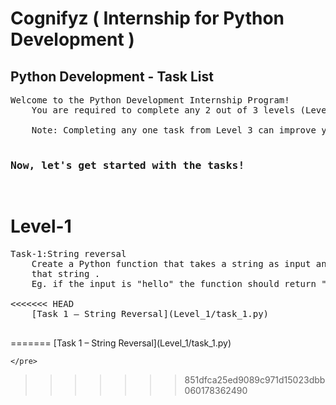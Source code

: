 <h1>Cognifyz ( Internship for Python Development )</h1>
<h2> Python Development - Task List </h2>

<pre>
Welcome to the Python Development Internship Program!
    You are required to complete any 2 out of 3 levels (Level 1, 2, or 3). These levels are designed to suit your schedule and make the learning journey engaging and rewarding.

    Note: Completing any one task from Level 3 can improve your chances of receiving a stipend.
    <h3>Now, let's get started with the tasks!</h3>
</pre>
<h1>Level-1</h1>
<pre>Task-1:String reversal
    Create a Python function that takes a string as input and returns the reverse of
    that string .
    Eg. if the input is "hello" the function should return "olleh". <br>
<<<<<<< HEAD
    [Task 1 – String Reversal](Level_1/task_1.py)
    </pre>
=======
[Task 1 – String Reversal](Level_1/task_1.py)

    </pre>
>>>>>>> 851dfca25ed9089c971d15023dbb060178362490
